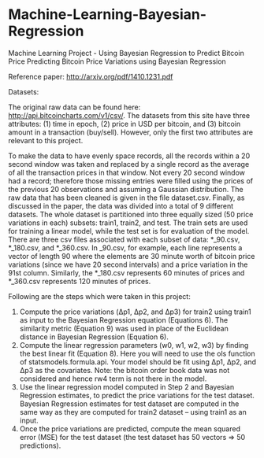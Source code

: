 # Machine-Learning-Bayesian-Regression
Machine Learning Project - Using Bayesian Regression to Predict Bitcoin Price
Predicting Bitcoin Price Variations using Bayesian Regression

Reference paper: http://arxiv.org/pdf/1410.1231.pdf

Datasets:

The original raw data can be found here: http://api.bitcoincharts.com/v1/csv/. The datasets from this site have three attributes: (1) time in epoch, (2) price in USD per bitcoin, and (3) bitcoin amount in a transaction (buy/sell). However, only the first two attributes are relevant to this project.

To make the data to have evenly space records, all the records within a 20 second window was taken and replaced by a single record as the average of all the transaction prices in that window. Not every 20 second window had a record; therefore those missing entries were filled using the prices of the previous 20 observations and assuming a Gaussian distribution. The raw data that has been cleaned is given in the file dataset.csv.
Finally, as discussed in the paper, the data was divided into a total of 9 different datasets. The whole dataset is partitioned into three equally sized (50 price variations in each) subsets: train1, train2, and test. The train sets are used for training a linear model, while the test set is for evaluation of the model. There are three csv files associated with each subset of data: *_90.csv, *_180.csv, and *_360.csv. In _90.csv, for example, each line represents a vector of length 90 where the elements are 30 minute worth of bitcoin price variations (since we have 20 second intervals) and a price variation in the 91st column. Similarly, the *_180.csv represents 60 minutes of prices and *_360.csv represents 120 minutes of prices.

Following are the steps which were taken in this project:

1. Compute the price variations (Δp1, Δp2, and Δp3) for train2 using train1 as input to the Bayesian Regression equation (Equations 6). The similarity metric (Equation 9) was used in place of the Euclidean distance in Bayesian Regression (Equation 6).
2. Compute the linear regression parameters (w0, w1, w2, w3) by finding the best linear fit (Equation 8). Here you will need to use the ols function of statsmodels.formula.api. Your model should be fit using Δp1, Δp2, and Δp3 as the covariates. Note: the bitcoin order book data was not considered and hence rw4 term is not there in the model.
3. Use the linear regression model computed in Step 2 and Bayesian Regression estimates, to predict the price variations for the test dataset. Bayesian Regression estimates for test dataset are computed in the same way as they are computed for train2 dataset – using train1 as an input.
4. Once the price variations are predicted, compute the mean squared error (MSE) for the test dataset (the test dataset has 50 vectors => 50 predictions).
